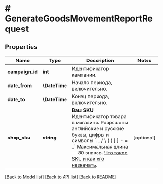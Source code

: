 # # GenerateGoodsMovementReportRequest

## Properties

Name | Type | Description | Notes
------------ | ------------- | ------------- | -------------
**campaign_id** | **int** | Идентификатор кампании. |
**date_from** | **\DateTime** | Начало периода, включительно. |
**date_to** | **\DateTime** | Конец периода, включительно. |
**shop_sku** | **string** | **Ваш SKU**  Идентификатор товара в магазине. Разрешены английские и русские буквы, цифры и символы &#x60;. , / \\ ( ) [ ] - &#x3D; _&#x60;  Максимальная длина — 80 знаков.  [Что такое SKU и как его назначать](https://yandex.ru/support/marketplace/assortment/add/index.html#fields). | [optional]

[[Back to Model list]](../../README.md#models) [[Back to API list]](../../README.md#endpoints) [[Back to README]](../../README.md)
